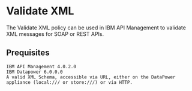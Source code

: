 # Validate XML

The Validate XML policy can be used in IBM API Management to validate 
XML messages for SOAP or REST APIs.

## Prequisites

    IBM API Management 4.0.2.0
    IBM Datapower 6.0.0.0
    A valid XML Schema, accessible via URL, either on the DataPower appliance (local:/// or store:///) or via HTTP.

```
